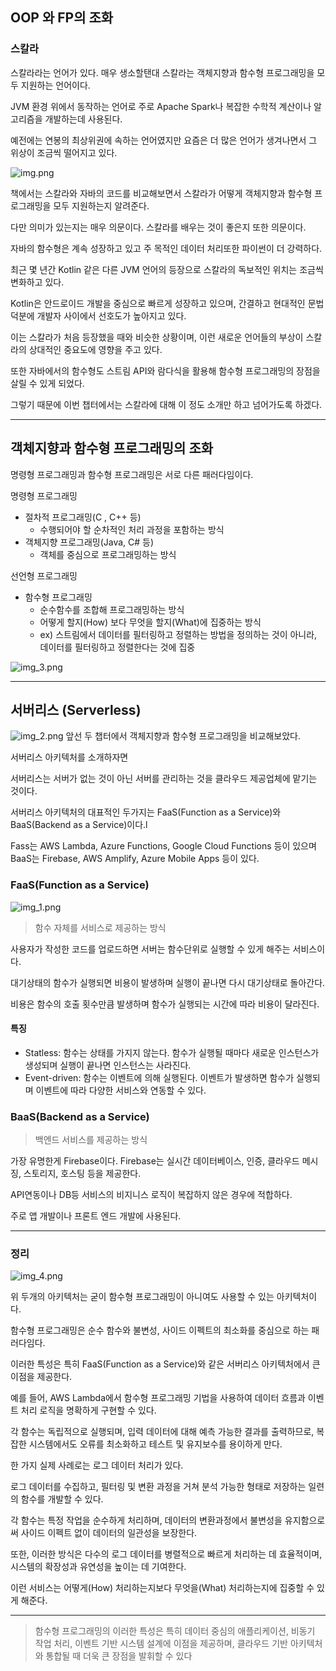 ## OOP 와 FP의 조화

### 스칼라

스칼라라는 언어가 있다. 매우 생소할탠대 스칼라는 객체지향과 함수형 프로그래밍을 모두 지원하는 언어이다.

JVM 환경 위에서 동작하는 언어로 주로 Apache Spark나 복잡한 수학적 계산이나 알고리즘을 개발하는데 사용된다.

예전에는 연봉의 최상위권에 속하는 언어였지만 요즘은 더 많은 언어가 생겨나면서 그 위상이 조금씩 떨어지고 있다.

![img.png](img.png)

책에서는 스칼라와 자바의 코드를 비교해보면서 스칼라가 어떻게 객체지향과 함수형 프로그래밍을 모두 지원하는지 알려준다.

다만 의미가 있는지는 매우 의문이다. 스칼라를 배우는 것이 좋은지 또한 의문이다.

자바의 함수형은 계속 성장하고 있고 주 목적인 데이터 처리또한 파이썬이 더 강력하다.

최근 몇 년간 Kotlin 같은 다른 JVM 언어의 등장으로 스칼라의 독보적인 위치는 조금씩 변화하고 있다.

Kotlin은 안드로이드 개발을 중심으로 빠르게 성장하고 있으며, 간결하고 현대적인 문법 덕분에 개발자 사이에서 선호도가 높아지고 있다.

이는 스칼라가 처음 등장했을 때와 비슷한 상황이며, 이런 새로운 언어들의 부상이 스칼라의 상대적인 중요도에 영향을 주고 있다.

또한 자바에서의 함수형도 스트림 API와 람다식을 활용해 함수형 프로그래밍의 장점을 살릴 수 있게 되었다.

그렇기 때문에 이번 챕터에서는 스칼라에 대해 이 정도 소개만 하고 넘어가도록 하겠다.

-----

## 객체지향과 함수형 프로그래밍의 조화

명령형 프로그래밍과 함수형 프로그래밍은 서로 다른 패러다임이다.

명령형 프로그래밍

- 절차적 프로그래밍(C , C++ 등)
    - 수행되어야 할 순차적인 처리 과정을 포함하는 방식
- 객체지향 프로그래밍(Java, C# 등)
    - 객체를 중심으로 프로그래밍하는 방식

선언형 프로그래밍

- 함수형 프로그래밍
    - 순수함수를 조합해 프로그래밍하는 방식
    - 어떻게 할지(How) 보다 무엇을 할지(What)에 집중하는 방식
    - ex) 스트림에서 데이터를 필터링하고 정렬하는 방법을 정의하는 것이 아니라, 데이터를 필터링하고 정렬한다는 것에 집중


![img_3.png](img_3.png)

-----

## 서버리스 (Serverless)

![img_2.png](img_2.png)
앞선 두 챕터에서 객체지향과 함수형 프로그래밍을 비교해보았다.

서버리스 아키텍처를 소개하자면

서버리스는 서버가 없는 것이 아닌 서버를 관리하는 것을 클라우드 제공업체에 맡기는 것이다.

서버리스 아키텍처의 대표적인 두가지는 FaaS(Function as a Service)와 BaaS(Backend as a Service)이다.l

Fass는 AWS Lambda, Azure Functions, Google Cloud Functions 등이 있으며 BaaS는 Firebase, AWS Amplify, Azure Mobile Apps 등이 있다.

### FaaS(Function as a Service)

![img_1.png](img_1.png)

> 함수 자체를 서비스로 제공하는 방식

사용자가 작성한 코드를 업로드하면 서버는 함수단위로 실행할 수 있게 해주는 서비스이다.

대기상태의 함수가 실행되면 비용이 발생하며 실행이 끝나면 다시 대기상태로 돌아간다.

비용은 함수의 호출 횟수만큼 발생하며 함수가 실행되는 시간에 따라 비용이 달라진다.

#### 특징

- Statless: 함수는 상태를 가지지 않는다. 함수가 실행될 때마다 새로운 인스턴스가 생성되며 실행이 끝나면 인스턴스는 사라진다.
- Event-driven: 함수는 이벤트에 의해 실행된다. 이벤트가 발생하면 함수가 실행되며 이벤트에 따라 다양한 서비스와 연동할 수 있다.

### BaaS(Backend as a Service)

> 백엔드 서비스를 제공하는 방식

가장 유명한게 Firebase이다. Firebase는 실시간 데이터베이스, 인증, 클라우드 메시징, 스토리지, 호스팅 등을 제공한다.

API연동이나 DB등 서비스의 비지니스 로직이 복잡하지 않은 경우에 적합하다.

주로 앱 개발이나 프론트 엔드 개발에 사용된다.

----

### 정리
![img_4.png](img_4.png)

위 두개의 아키텍처는 굳이 함수형 프로그래밍이 아니여도 사용할 수 있는 아키텍처이다.

함수형 프로그래밍은 순수 함수와 불변성, 사이드 이펙트의 최소화를 중심으로 하는 패러다임다.

이러한 특성은 특히 FaaS(Function as a Service)와 같은 서버리스 아키텍처에서 큰 이점을 제공한다.

예를 들어, AWS Lambda에서 함수형 프로그래밍 기법을 사용하여 데이터 흐름과 이벤트 처리 로직을 명확하게 구현할 수 있다.

각 함수는 독립적으로 실행되며, 입력 데이터에 대해 예측 가능한 결과를 출력하므로, 복잡한 시스템에서도 오류를 최소화하고 테스트 및 유지보수를 용이하게 만다.

한 가지 실제 사례로는 로그 데이터 처리가 있다.

로그 데이터를 수집하고, 필터링 및 변환 과정을 거쳐 분석 가능한 형태로 저장하는 일련의 함수를 개발할 수 있다.

각 함수는 특정 작업을 순수하게 처리하며, 데이터의 변환과정에서 불변성을 유지함으로써 사이드 이펙트 없이 데이터의 일관성을 보장한다.

또한, 이러한 방식은 다수의 로그 데이터를 병렬적으로 빠르게 처리하는 데 효율적이며, 시스템의 확장성과 유연성을 높이는 데 기여한다.

이런 서비스는 어떻게(How) 처리하는지보다 무엇을(What) 처리하는지에 집중할 수 있게 해준다.

-----

> 함수형 프로그래밍의 이러한 특성은 특히 데이터 중심의 애플리케이션, 비동기 작업 처리, 이벤트 기반 시스템 설계에 이점을 제공하며,
> 클라우드 기반 아키텍처와 통합될 때 더욱 큰 장점을 발휘할 수 있다